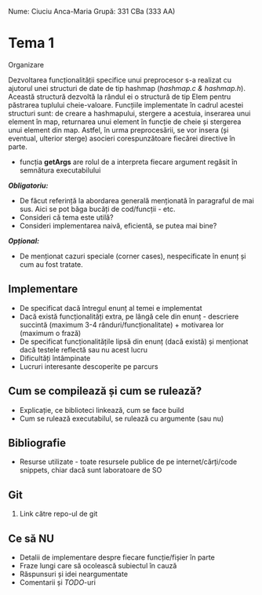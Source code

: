 Nume: Ciuciu Anca-Maria
Grupă: 331 CBa (333 AA)

# Tema 1

Organizare

Dezvoltarea funcționalității specifice unui preprocesor s-a realizat cu ajutorul unei structuri de date de tip hashmap (*hashmap.c & hashmap.h*). Această structură dezvoltă la rândul ei o structură de tip Elem pentru păstrarea tuplului cheie-valoare. Funcțiile implementate în cadrul acestei structuri sunt: de creare a hashmapului, stergere a acestuia, inserarea unui element în map, returnarea unui element în funcție de cheie și stergerea unui element din map. Astfel, în urma preprocesării, se vor insera (și eventual, ulterior sterge) asocieri corespunzătoare fiecărei directive în parte.

- funcția **getArgs** are rolul de a interpreta fiecare argument regăsit în semnătura executabilului

***Obligatoriu:*** 
* De făcut referință la abordarea generală menționată în paragraful de mai sus. Aici se pot băga bucăți de cod/funcții - etc.
* Consideri că tema este utilă?
* Consideri implementarea naivă, eficientă, se putea mai bine?

***Opțional:***
* De menționat cazuri speciale (corner cases), nespecificate în enunț și cum au fost tratate.


Implementare
-

* De specificat dacă întregul enunț al temei e implementat
* Dacă există funcționalități extra, pe lângă cele din enunț - descriere succintă (maximum 3-4 rânduri/funcționalitate) + motivarea lor (maximum o frază)
* De specificat funcționalitățile lipsă din enunț (dacă există) și menționat dacă testele reflectă sau nu acest lucru
* Dificultăți întâmpinate
* Lucruri interesante descoperite pe parcurs

Cum se compilează și cum se rulează?
-
* Explicație, ce biblioteci linkează, cum se face build
* Cum se rulează executabilul, se rulează cu argumente (sau nu)

Bibliografie
-

* Resurse utilizate - toate resursele publice de pe internet/cărți/code snippets, chiar dacă sunt laboratoare de SO

Git
-
1. Link către repo-ul de git

Ce să **NU**
-
* Detalii de implementare despre fiecare funcție/fișier în parte
* Fraze lungi care să ocolească subiectul în cauză
* Răspunsuri și idei neargumentate
* Comentarii și *TODO*-uri